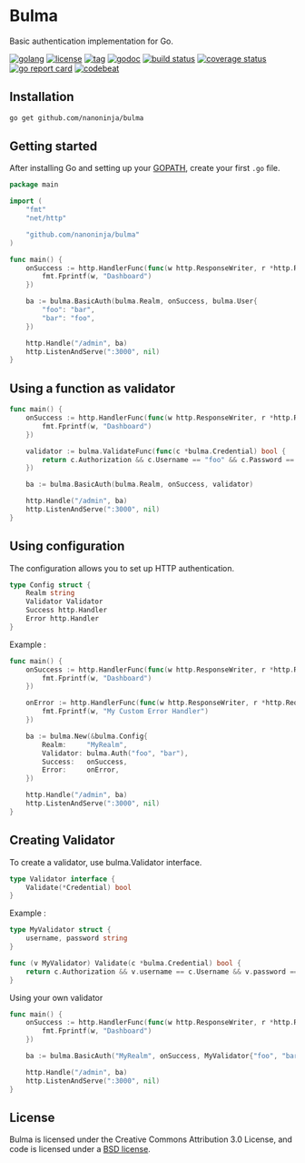 # Bulma

Basic authentication implementation for Go.

[![golang](https://img.shields.io/badge/go-lang-%2347cafa.svg)](https://golang.org/) [![license](https://img.shields.io/badge/license-BSD%203--Clause-blue.svg)](https://github.com/nanoninja/bulma/blob/master/LICENSE) [![tag](https://img.shields.io/github/tag/nanoninja/bulma.svg)](https://github.com/nanoninja/bulma/tags)
[![godoc](https://godoc.org/github.com/nanoninja/bulma?status.svg)](https://godoc.org/github.com/nanoninja/bulma) [![build status](https://travis-ci.org/nanoninja/bulma.svg)](https://travis-ci.org/nanoninja/bulma) [![coverage status](https://coveralls.io/repos/github/nanoninja/bulma/badge.svg?branch=master)](https://coveralls.io/github/nanoninja/bulma?branch=master) [![go report card](https://goreportcard.com/badge/github.com/nanoninja/bulma)](https://goreportcard.com/report/github.com/nanoninja/bulma) [![codebeat](https://codebeat.co/badges/58e89ce4-2fd8-4a93-b624-afdbbb44a6e3)](https://codebeat.co/projects/github-com-nanoninja-bulma)

## Installation

```sh
go get github.com/nanoninja/bulma
```

## Getting started
After installing Go and setting up your
[GOPATH](http://golang.org/doc/code.html#GOPATH), create your first `.go` file.

```go
package main

import (
    "fmt"
    "net/http"

    "github.com/nanoninja/bulma"
)

func main() {
    onSuccess := http.HandlerFunc(func(w http.ResponseWriter, r *http.Request) {
        fmt.Fprintf(w, "Dashboard")
    })

    ba := bulma.BasicAuth(bulma.Realm, onSuccess, bulma.User{
        "foo": "bar",
        "bar": "foo",
    })

    http.Handle("/admin", ba)
    http.ListenAndServe(":3000", nil)
}
```

## Using a function as validator

```go
func main() {
    onSuccess := http.HandlerFunc(func(w http.ResponseWriter, r *http.Request) {
        fmt.Fprintf(w, "Dashboard")
    })

    validator := bulma.ValidateFunc(func(c *bulma.Credential) bool {
        return c.Authorization && c.Username == "foo" && c.Password == "bar"
    })

    ba := bulma.BasicAuth(bulma.Realm, onSuccess, validator)

    http.Handle("/admin", ba)
    http.ListenAndServe(":3000", nil)
}
```

## Using configuration
The configuration allows you to set up HTTP authentication.

```go
type Config struct {
    Realm string
    Validator Validator
    Success http.Handler
    Error http.Handler
}
```

Example :

```go
func main() {
    onSuccess := http.HandlerFunc(func(w http.ResponseWriter, r *http.Request) {
        fmt.Fprintf(w, "Dashboard")
    })

    onError := http.HandlerFunc(func(w http.ResponseWriter, r *http.Request) {
        fmt.Fprintf(w, "My Custom Error Handler")
    })

    ba := bulma.New(&bulma.Config{
        Realm:     "MyRealm",
        Validator: bulma.Auth("foo", "bar"),
        Success:   onSuccess,
        Error:     onError,
    })

    http.Handle("/admin", ba)
    http.ListenAndServe(":3000", nil)
}
```

## Creating Validator
To create a validator, use bulma.Validator interface.

```go
type Validator interface {
    Validate(*Credential) bool
}
```

Example :

```go
type MyValidator struct {
    username, password string
}

func (v MyValidator) Validate(c *bulma.Credential) bool {
    return c.Authorization && v.username == c.Username && v.password == c.Password
}
```

Using your own validator

```go
func main() {
    onSuccess := http.HandlerFunc(func(w http.ResponseWriter, r *http.Request) {
        fmt.Fprintf(w, "Dashboard")
    })

    ba := bulma.BasicAuth("MyRealm", onSuccess, MyValidator{"foo", "bar"})

    http.Handle("/admin", ba)
    http.ListenAndServe(":3000", nil)
}
```

## License

Bulma is licensed under the Creative Commons Attribution 3.0 License, and code is licensed under a [BSD license](https://github.com/nanoninja/bulma/blob/master/LICENSE).